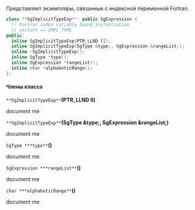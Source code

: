 Представляет экземпляры, связанные с индексной переменной Fortran.

```cpp
class **SgImplicitTypeExp**: public SgExpression {
  // Fortran index variable bound instantiation
  // variant == IMPL_TYPE
public:
  inline SgImplicitTypeExp(PTR_LLND ll);
  inline SgImplicitTypeExp(SgType &type;, SgExpression &rangeList;);
  inline ~SgImplicitTypeExp();
  inline SgType *type();
  inline SgExpression *rangeList();
  inline char *alphabeticRange();
};
```
#### Члены класса

`**SgImplicitTypeExp**`**(PTR_LLND ll)**

document me

`**SgImplicitTypeExp**`**(SgType &type;, SgExpression &rangeList;)**

document me

`SgType ***type**`**()**

document me

`SgExpression ***rangeList**`**()**

document me

`char ***alphabeticRange**`**()**

document me